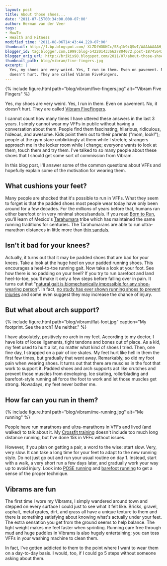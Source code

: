```yaml
---
layout: post
title: About those shoes...
date: '2011-07-15T00:34:00.000-07:00'
author: Herman van der Veer
tags:
- HowTo
- Health and Fitness
modified_time: '2011-08-06T14:43:44.220-07:00'
thumbnail: http://1.bp.blogspot.com/-XLZDfWOUKCc/S8q1k9iQSwI/AAAAAAAAH_k/LZVlE0WndHw/s72-c/IMG_7322.JPG
blogger_id: tag:blogger.com,1999:blog-5422014336627804072.post-1874564347856269357
blogger_orig_url: http://brikis98.blogspot.com/2011/07/about-those-shoes.html
thumbnail_path: blog/vibram/five-fingers.jpg
excerpt: |
  Yes, my shoes are very weird. Yes, I run in them. Even on pavement. No, it 
  doesn't hurt. They are called Vibram FiveFingers.
---
```


{% include figure.html path="blog/vibram/five-fingers.jpg" alt="Vibram Five Fingers" %}
 
Yes, my shoes are very weird. Yes, I run in them. Even on pavement. No, it 
doesn't hurt. They are called [Vibram 
FiveFingers](http://www.vibramfivefingers.com/). 

I cannot count how many times I have uttered these answers in the last 3 
years. I simply cannot wear my VFFs in public without having a conversation 
about them. People find them fascinating, hilarious, ridiculous, hideous, and 
awesome. Kids point them out to their parents ("mom, look!"); people at the 
gym stare unblinkingly at them while I stretch; strangers approach me in the 
locker room while I change; everyone wants to look at them, touch them and try 
them. I've talked to so many people about these shoes that I should get some 
sort of commission from Vibram. 

In this blog post, I'll answer some of the common questions about VFFs and 
hopefully explain some of the motivation for wearing them. 

## What cushions your feet?

Many people are shocked that it's possible to run in VFFs. What they seem to 
forget is that the padded shoes most people wear today have only been around 
for a few decades. For the *millions* of years before that, humans ran either 
barefoot or in very minimal shoes/sandals. If you read [Born to 
Run](http://www.amazon.com/Born-Run-Hidden-Superathletes-Greatest/dp/0307266303), 
you'll learn of Mexico's 
[Tarahumara](http://en.wikipedia.org/wiki/Tarahumara_people) tribe which has 
maintained the same running traditions for centuries. The Tarahumarans are 
able to run ultra-marathon distances in little more than [thin 
sandals](http://nishantmehrotra.files.wordpress.com/2010/01/tarahumara.jpg). 

## Isn't it bad for your knees? 

Actually, it turns out that it may be padded shoes that are bad for your 
knees. Take a look at the huge heel on your padded running shoes. This 
encourages a heel-to-toe running gait. Now take a look at your foot. See how 
there is no padding on your heel? If you try to run barefoot and land 
heel-to-toe, you'll make it only a few steps before falling over in pain. It 
turns out that "[natural gait is biomechanically impossible for any 
shoe-wearing person](http://nymag.com/health/features/46213/)". In fact, [no 
study has ever shown running shoes to prevent 
injuries](http://www.dailymail.co.uk/home/moslive/article-1170253/The-painful-truth-trainers-Are-expensive-running-shoes-waste-money.html) 
and some even suggest they may increase the chance of injury. 

## But what about arch support? 

{% include figure.html path="blog/vibram/flat-foot.jpg" caption="My footprint. See the arch? Me neither." %}

I have absolutely, positively no arch in my feet. According to my 
doctor, I have lots of loose ligaments, tight tendons and bones out of place. 
As a kid, my feet used to hurt a lot, no matter what kind of shoes I tried. 
Then, one fine day, I strapped on a pair of ice skates. My feet hurt like hell 
in them the first few times, but gradually that went away. Remarkably, so did 
my foot pain when wearing shoes. It turns out that there are muscles in the 
foot that work to support it. Padded shoes and arch supports act like crutches 
and prevent those muscles from developing. Ice skating, rollerblading and 
barefoot-style running all force the foot to work and let those muscles get 
strong. Nowadays, my feet never bother me. 

## How far can you run in them? 


{% include figure.html path="blog/vibram/me-running.jpg" alt="Me running" %}

People have run marathons and ultra-marathons in VFFs and lived (and walked) 
to talk about it. My [Crossfit 
training](https://www.ybrikman.com/writing/2008/12/16/tribute-to-crossfit/) 
doesn't include too much long distance running, but I've done 15k in VFFs 
without issues. 

However, if you plan on getting a pair, a word to the wise: start slow. Very, 
very slow. It can take a long time for your feet to adapt to the new running 
style. Do not just go out and run your usual routine on day 1. Instead, start 
with a walk, a very short run a few days later, and gradually work your way up 
to avoid injury. Look into [POSE running](http://posetech.com/) and [barefoot 
running](http://therunningbarefoot.com/) to get a sense of the proper 
technique. 

## Vibrams are fun

The first time I wore my Vibrams, I simply wandered around town and stepped on 
every surface I could just to see what it felt like. Bricks, gravel, asphalt, 
metal grates, dirt, and grass all have a unique texture to them and there is 
something satisfying about knowing what's actually under your feet. The extra 
sensation you get from the ground seems to help balance. The light weight 
makes me feel faster when sprinting. Running care free through mud and huge 
puddles in Vibrams is also hugely entertaining; you can toss VFFs in your 
washing machine to clean them. 

In fact, I've gotten addicted to them to the point where I want to wear them 
on a day-to-day basis. I would, too, if I could go 5 steps without someone 
asking about them. 
